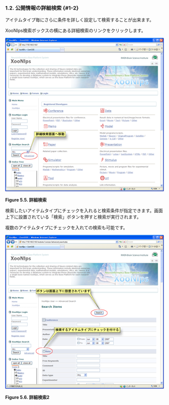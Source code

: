 ### 1.2. 公開情報の詳細検索 {#1-2}

アイテムタイプ毎にさらに条件を詳しく設定して検索することが出来ます。

XooNIps検索ボックスの横にある詳細検索のリンクをクリックします。

![詳細検索](../../assets/xoonips-operate5.png)

**Figure 5.5. 詳細検索**

検索したいアイテムタイプにチェックを入れると検索条件が指定できます。画面上下に設置されている「検索」ボタンを押すと検索が実行されます。

複数のアイテムタイプにチェックを入れての検索も可能です。

![詳細検索2](../../assets/xoonips-operate6.png)

**Figure 5.6. 詳細検索2**